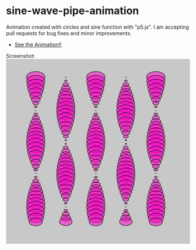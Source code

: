 # sine-wave-pipe-animation

Animation created with circles and sine function with "p5.js". I am accepting pull requests for bug fixes and minor improvements.

- [See the Animation!!](https://amishranpariya.github.io/sine-wave-pipe-animation/)

Screenshot:
![screenshot](screenshot.jpg)
